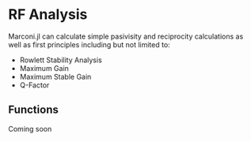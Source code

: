 # RF Analysis
Marconi.jl can calculate simple pasivisity and reciprocity calculations as well
as first principles including but not limited to:
* Rowlett Stability Analysis
* Maximum Gain
* Maximum Stable Gain
* Q-Factor

## Functions
Coming soon
